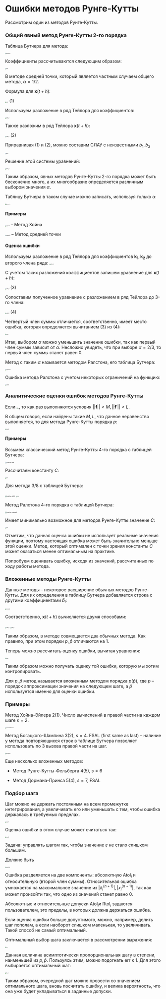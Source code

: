 # Ошибки методов Рунге-Кутты

Рассмотрим один из методов Рунге-Кутты.

### Общий явный метод Рунге-Кутты 2-го порядка

Таблица Бутчера для метода:

<img src=".\sources\LETI11\butcher.png" alt="butcher" style="zoom:25%;" />

Коэффициенты рассчитываются следующим образом:

<img src=".\sources\LETI11\k12.png" alt="k12" style="zoom:25%;" />

В методе средней точки, который является частным случаем общего метода, $\alpha = 1/2$.

Формула для $\mathbf{x}(t+h)$:

<img src=".\sources\LETI11\xth.png" alt="xth" style="zoom:25%;" />										(1)

Используем разложение в ряд Тейлора для коэффициентов:

<img src=".\sources\LETI11\k12_2.png" alt="k12_2" style="zoom:25%;" />

Также разложим в ряд Тейлора $\mathbf{x}(t+h)$:

<img src=".\sources\LETI11\xth_2.png" alt="xth_2" style="zoom:25%;" />                 											(2)

Приравнивая (1) и (2), можно составим СЛАУ с неизвестными $b_1, b_2$

<img src=".\sources\LETI11\b12.png" alt="b12" style="zoom:25%;" />

Решение этой системы уравнений:

<img src=".\sources\LETI11\b12_2.png" alt="b12_2" style="zoom:25%;" />

Таким образом, явных методов Рунге-Кутты 2-го порядка может быть бесконечно много, а их многообразие определяется различным выбором значения $\alpha$.

Таблицу Бутчера в таком случае можно записать, используя только $\alpha$:

<img src=".\sources\LETI11\generic.png" alt="generic" style="zoom:25%;" />

#### Примеры

<img src=".\sources\LETI11\alpha1.png" alt="alpha1" style="zoom:25%;" /> – Метод Хойна

<img src=".\sources\LETI11\alpha12.png" alt="alpha12" style="zoom:25%;" /> – Метод средней точки

#### Оценка ошибки

Используем разложение в ряд Тейлора для коэффициентов $\mathbf{k_1}, \mathbf{k_2}$ до второго члена ряда:
<img src=".\sources\LETI11\k12_3.png" alt="k12_3" style="zoom:25%;" />

С учетом таких разложений коэффициентов запишем уравнение для $\mathbf{x}(t+h)$:

<img src=".\sources\LETI11\xth_3.png" alt="xth_3" style="zoom:25%;" />									(3)

Сопоставим полученное уравнение с разложением в ряд Тейлора до 3-го члена:

<img src=".\sources\LETI11\xth_4.png" alt="xth_4" style="zoom:25%;" />							(4)

Четвертый член суммы отличается, соответственно, имеет место ошибка, которая определяется вычитанием (3) из (4):

<img src=".\sources\LETI11\eps.png" alt="eps" style="zoom:25%;" />

Итак, выбором $\alpha$ можно уменьшить значение ошибки, так как первый член суммы зависит от $\alpha$. Несложно увидеть, что при выборе $\alpha = 2/3$, то первый член суммы станет равен 0.

Метод с таким $\alpha$ называется методом Ралстона, его таблица Бутчера:

<img src=".\sources\LETI11\alpha23.png" alt="alpha23" style="zoom:25%;" />

Ошибка метода Ралстона с учетом некоторых ограничений на функцию:

<img src=".\sources\LETI11\chml.png" alt="chml" style="zoom:25%;" />

### Аналитические оценки ошибок методов Рунге-Кутты

Если <img src=".\sources\LETI11\ml.png" alt="ml" style="zoom:25%;" />, то как раз выполняются условия $||\mathbf{f}||<M, ||\mathbf{f}'||<L$. 

В общем говоря, если найдены такие $M,L$, что данное неравенство выполняется, то для метода Рунге-Кутты порядка $p$:

<img src=".\sources\LETI11\eps2.png" alt="eps2" style="zoom:25%;" />

#### Примеры

Возьмем классический метод Рунге-Кутты 4-го порядка с таблицей Бутчера:

<img src=".\sources\LETI3\butcher-rk4.png" alt="butcher-rk4" style="zoom:30%;" />

Рассчитаем константу $C$:

<img src=".\sources\LETI11\C1.png" alt="C1" style="zoom:25%;" />

Для метода 3/8 с таблицей Бутчера:

<img src=".\sources\LETI3\butcher-rk38.png" alt="butcher-rk38" style="zoom:30%;" />

<img src=".\sources\LETI11\C2.png" alt="C2" style="zoom:25%;" />

Метод Ралстона 4-го порядка с таблицей Бутчера:

<img src=".\sources\LETI3\butcher-ralston4.png" alt="butcher-ralston4" style="zoom:30%;" />

Имеет минимально возможное для методов Рунге-Кутты значение $C$:

<img src=".\sources\LETI11\C3.png" alt="C3" style="zoom:25%;" />

Отметим, что данная оценка ошибки не использует реальные значения функции, поэтому настоящая ошибка может быть значительно меньше этой оценки. Метод, который оптимален с точки зрения константы $C$ может оказаться менее оптимальным на практике.

Попробуем оценивать ошибку, исходя из значений, рассчитанных по ходу работы метода.

### Вложенные методы Рунге-Кутты

Данные методы – некоторое расширение обычных методов Рунге-Кутты. Для их определения в таблицу Бутчера добавляется строка с другими коэффициентами $\hat{b}_i$:

<img src=".\sources\LETI11\nested.png" alt="nested" style="zoom:25%;" />

Соответственно, $\mathbf{x}(t+h)$ вычисляется двумя способами:

<img src=".\sources\LETI11\xth_5.png" alt="xth_5" style="zoom:25%;" />

<img src=".\sources\LETI11\xth_6.png" alt="xth_6" style="zoom:25%;" />

Таким образом, в методе совмещается два обычных метода. Как правило, при этом порядки $p, \hat{p}$ отличаются на 1.

Теперь можно рассчитать оценку ошибки, вычитая уравнения:

<img src=".\sources\LETI11\bibi.png" alt="bibi" style="zoom:25%;" />

Таким образом можно получать оценку той ошибки, которую мы хотим контролировать.

Для $p, \hat{p}$ метод называется вложенным методом порядка $p(\hat{p})$, где $p$ – порядок аппроксимации значения на следующем шаге, а $\hat{p}$ используется именно для оценки ошибки.

### Примеры

Метод Хойна-Эйлера 2(1). Число вычислений в правой части на каждом шаге $s=2$.

<img src=".\sources\LETI3\embedded-12.png" alt="embedded-12" style="zoom:25%;" />

Метод Богацкого-Шампина 3(2), $s=4$.  FSAL (first same as last) – наличие у метода повторяющихся строк в таблице Бутчера позволяет использовать по 3 вызова правой части на шаг.

<img src=".\sources\LETI11\bogacki.png" alt="bogacki" style="zoom:25%;" />

Еще несколько вложенных методов:

* Метод Рунге-Кутты-Фельберга 4(5), $s=6$

* Метод Дормана-Принса 5(4), $s=7$, FSAL

### Подбор шага

Шаг можно не держать постоянным на всем промежутке интегрирования, а увеличивать его или уменьшать с тем, чтобы ошибка держалась в требуемых пределах.

<img src=".\sources\LETI11\xnp1.png" alt="xnp1" style="zoom:25%;" />

Оценка ошибки в этом случае может считаться так:

<img src=".\sources\LETI11\eps3.png" alt="eps3" style="zoom:25%;" />

Задача: управлять шагом так, чтобы значение $\varepsilon$ не стало слишком большим.

Должно быть

<img src=".\sources\LETI11\atolrtol.png" alt="atolrtol" style="zoom:25%;" />

Ошибка разделяется на две компоненты: абсолютную $\mathrm{Atol}_i$ и относительную (второй член суммы). Относительная ошибка умножается на максимальное значение из $|\hat{x}_i^{(n+1)}|, |x_i^{(n+1)}|$, так как может произойти так, что одно из значений станет равно 0.

Абсолютные и относительные допуски $\mathrm{Atol}_i и$ $\mathrm{Rtol}_i$ задаются пользователем, это пределы, в которых должна держаться ошибка.

Если оценка ошибки больше допустимого, можно, например, делить шаг пополам, а если наоборот слишком маленькая, то увеличивать. Такой способ не самый оптимальный.

Оптимальный выбор шага заключается в рассмотрении выражения:

<img src=".\sources\LETI11\err.png" alt="err" style="zoom:25%;" />

Данная величина асимптотически пропорциональная шагу в степени, наименьшей из $p, \hat{p}$. Пользуясь этим, можно подогнать $\mathrm{err}$ к 1. Для этого выбирается оптимальный шаг:

<img src=".\sources\LETI11\hopt.png" alt="hopt" style="zoom:25%;" />

Таким образом, очередной шаг можно провести со значением оптимального шага, вновь посчитать ошибку, и велика вероятность, что она уже будет укладываться в заданные допуски.